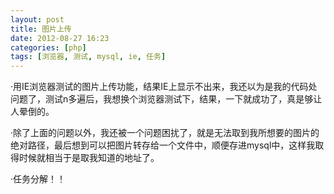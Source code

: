 ```yaml
---
layout: post
title: 图片上传
date: 2012-08-27 16:23
categories: [php]
tags: [浏览器, 测试, mysql, ie, 任务]
---
```

·用IE浏览器测试的图片上传功能，结果IE上显示不出来，我还以为是我的代码处问题了，测试n多遍后，我想换个浏览器测试下，结果，一下就成功了，真是够让人晕倒的。


·除了上面的问题以外，我还被一个问题困扰了，就是无法取到我所想要的图片的绝对路径，最后想到可以把图片转存给一个文件中，顺便存进mysql中，这样我取得时候就相当于是取我知道的地址了。


·任务分解！！

